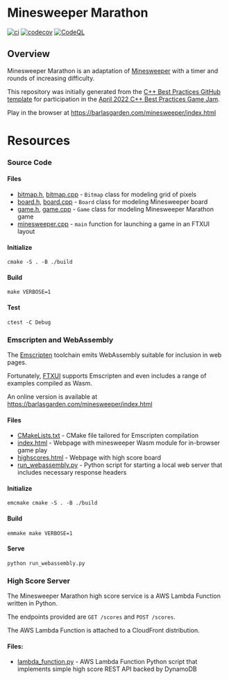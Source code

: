 # Minesweeper Marathon

[![ci](https://github.com/ebarlas/minesweeper_ftxui/actions/workflows/ci.yml/badge.svg)](https://github.com/ebarlas/minesweeper_ftxui/actions/workflows/ci.yml)
[![codecov](https://codecov.io/gh/ebarlas/minesweeper_ftxui/branch/main/graph/badge.svg)](https://codecov.io/gh/ebarlas/minesweeper_ftxui)
[![CodeQL](https://github.com/ebarlas/minesweeper_ftxui/actions/workflows/codeql-analysis.yml/badge.svg)](https://github.com/ebarlas/minesweeper_ftxui/actions/workflows/codeql-analysis.yml)

## Overview
Minesweeper Marathon is an adaptation of [Minesweeper](https://en.wikipedia.org/wiki/Microsoft_Minesweeper)
with a timer and rounds of increasing difficulty.

This repository was initially generated from the [C++ Best Practices GitHub template](https://github.com/cpp-best-practices/ftxui_template) 
for participation in the [April 2022 C++ Best Practices Game Jam](https://github.com/cpp-best-practices/game_jam/tree/main/Jam1_April_2022).

Play in the browser at https://barlasgarden.com/minesweeper/index.html

# Resources

### Source Code

#### Files

* [bitmap.h](src/bitmap.h), [bitmap.cpp](src/bitmap.cpp) - `Bitmap` class for modeling grid of pixels
* [board.h](src/board.h), [board.cpp](src/board.cpp) - `Board` class for modeling Minesweeper board
* [game.h](src/game.h), [game.cpp](src/game.cpp) - `Game` class for modeling Minesweeper Marathon game
* [minesweeper.cpp](src/minesweeper.cpp) - `main` function for launching a game in an FTXUI layout

#### Initialize
```
cmake -S . -B ./build
```

#### Build
```
make VERBOSE=1
```

#### Test
```
ctest -C Debug
```

### Emscripten and WebAssembly

The [Emscripten](https://emscripten.org/) toolchain emits WebAssembly suitable for inclusion in web pages.

Fortunately, [FTXUI](https://github.com/ArthurSonzogni/FTXUI/) supports Emscripten and even includes a range of examples compiled as Wasm.

An online version is available at https://barlasgarden.com/minesweeper/index.html

#### Files

* [CMakeLists.txt](emscripten/CMakeLists.txt) - CMake file tailored for Emscripten compilation
* [index.html](emscripten/index.html) - Webpage with minesweeper Wasm module for in-browser game play
* [highscores.html](emscripten/highscores.html) - Webpage with high score board
* [run_webassembly.py](emscripten/run_webassembly.py) - Python script for starting a local web server that includes necessary response headers

#### Initialize
```
emcmake cmake -S . -B ./build
```

#### Build
```
emmake make VERBOSE=1
```

#### Serve
```
python run_webassembly.py
```

### High Score Server

The Minesweeper Marathon high score service is a AWS Lambda Function written in Python.

The endpoints provided are `GET /scores` and `POST /scores`.

The AWS Lambda Function is attached to a CloudFront distribution.

#### Files:

* [lambda_function.py](server/lambda_function.py) - AWS Lambda Function Python script that implements simple high score REST API backed by DynamoDB